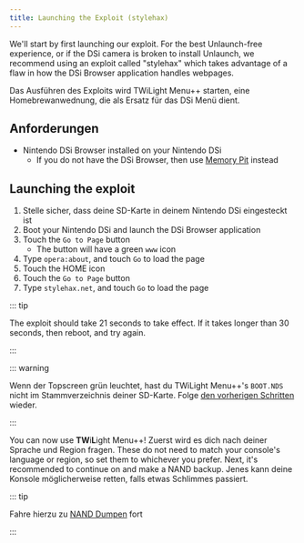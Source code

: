 ```yaml
---
title: Launching the Exploit (stylehax)
---
```


We'll start by first launching our exploit. For the best Unlaunch-free experience, or if the DSi camera is broken to install Unlaunch, we recommend using an exploit called "stylehax" which takes advantage of a flaw in how the DSi Browser application handles webpages.

Das Ausführen des Exploits wird TWiLight Menu++ starten, eine Homebrewanwednung, die als Ersatz für das DSi Menü dient.


## Anforderungen

- Nintendo DSi Browser installed on your Nintendo DSi
   - If you do not have the DSi Browser, then use [Memory Pit](launching-the-exploit.html) instead


## Launching the exploit

1. Stelle sicher, dass deine SD-Karte in deinem Nintendo DSi eingesteckt ist
1. Boot your Nintendo DSi and launch the DSi Browser application
1. Touch the `Go to Page` button
     - The button will have a green `www` icon
1. Type `opera:about`, and touch `Go` to load the page
1. Touch the HOME icon
1. Touch the `Go to Page` button
1. Type `stylehax.net`, and touch `Go` to load the page

::: tip

The exploit should take 21 seconds to take effect. If it takes longer than 30 seconds, then reboot, and try again.

:::

::: warning

Wenn der Topscreen grün leuchtet, hast du TWiLight Menu++'s `BOOT.NDS` nicht im Stammverzeichnis deiner SD-Karte. Folge [den vorherigen Schritten](get-started.html#section-i-prep-work) wieder.

:::

You can now use **TW**i**L**ight Menu++! Zuerst wird es dich nach deiner Sprache und Region fragen. These do not need to match your console's language or region, so set them to whichever you prefer. Next, it's recommended to continue on and make a NAND backup. Jenes kann deine Konsole möglicherweise retten, falls etwas Schlimmes passiert.

::: tip

Fahre hierzu zu [NAND Dumpen](dumping-nand.html) fort

:::
